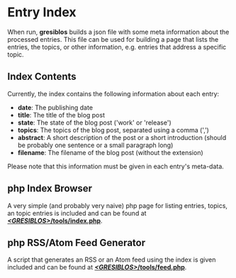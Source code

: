 # Entry Index

When run, __gresiblos__ builds a json file with some meta information about the processed entries. This file can be used for building a page that lists the entries, the topics, or other information, e.g. entries that address a specific topic.

## Index Contents

Currently, the index contains the following information about each entry:

* **date**: The publishing date
* **title**: The title of the blog post
* **state**: The state of the blog post ('work' or 'release')
* **topics**: The topics of the blog post, separated using a comma (',')
* **abstract**: A short description of the post or a short introduction (should be probably one sentence or a small paragraph long)
* **filename**: The filename of the blog post (without the extension)

Please note that this information must be given in each entry's meta-data.


## php Index Browser

A very simple (and probably very naive) php page for listing entries, topics, an topic entries is included and can be found at  [***&lt;GRESIBLOS&gt;*/tools/index.php**](https://github.com/dkrajzew/gresiblos/tree/main/tools/index.php).

## php RSS/Atom Feed Generator

A script that generates an RSS or an Atom feed using the index is given included and can be found at [***&lt;GRESIBLOS&gt;*/tools/feed.php**](https://github.com/dkrajzew/gresiblos/tree/main/tools/feed.php).

